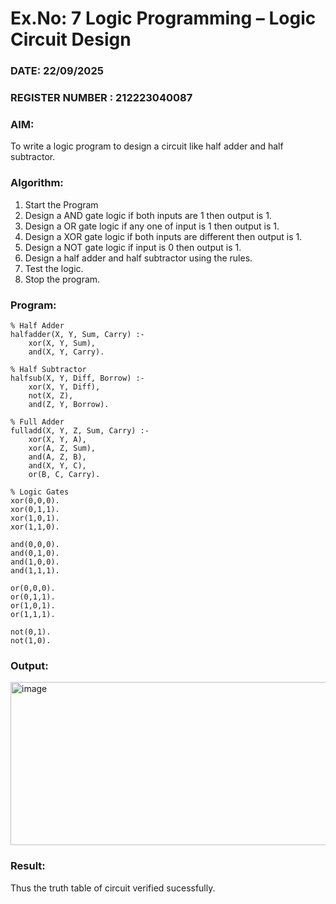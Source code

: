 # Ex.No: 7  Logic Programming –  Logic Circuit Design
### DATE: 22/09/2025                                                                   
### REGISTER NUMBER : 212223040087
### AIM: 
To write a logic program to design a circuit like half adder and half subtractor.
###  Algorithm:
1. Start the Program
2. Design a AND gate logic if both inputs are 1 then output is 1.
3. Design a OR gate logic if any one of input is 1 then output is 1.
4. Design a XOR gate logic if both inputs are different then output is 1.
5. Design a NOT gate logic if input is 0 then output is 1.
6. Design a half adder and half subtractor using the rules.
7. Test the logic.
8. Stop the program.

### Program:
```
% Half Adder
halfadder(X, Y, Sum, Carry) :-
    xor(X, Y, Sum),
    and(X, Y, Carry).

% Half Subtractor
halfsub(X, Y, Diff, Borrow) :-
    xor(X, Y, Diff),
    not(X, Z),
    and(Z, Y, Borrow).

% Full Adder
fulladd(X, Y, Z, Sum, Carry) :-
    xor(X, Y, A),
    xor(A, Z, Sum),
    and(A, Z, B),
    and(X, Y, C),
    or(B, C, Carry).

% Logic Gates
xor(0,0,0).
xor(0,1,1).
xor(1,0,1).
xor(1,1,0).

and(0,0,0).
and(0,1,0).
and(1,0,0).
and(1,1,1).

or(0,0,0).
or(0,1,1).
or(1,0,1).
or(1,1,1).

not(0,1).
not(1,0).
```

### Output:
<img width="933" height="261" alt="image" src="https://github.com/user-attachments/assets/bd8bf2fc-2389-42de-98c8-3da4b159ecaa" />

### Result:
Thus the truth table of circuit verified sucessfully.
